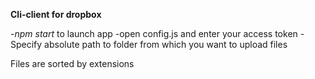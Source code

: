 **Cli-client for dropbox**

-*npm start* to launch app
-open config.js and enter your access token
-Specify absolute path to folder from which you want to upload files

Files are sorted by extensions

